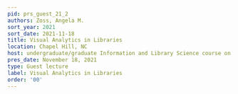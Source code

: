 ```yaml
---
pid: prs_guest_21_2
authors: Zoss, Angela M.
sort_year: 2021
sort_date: 2021-11-18
title: Visual Analytics in Libraries
location: Chapel Hill, NC
host: undergraduate/graduate Information and Library Science course on Visual Analytics
pres_date: November 18, 2021
type: Guest lecture
label: Visual Analytics in Libraries
order: '00'
---
```

